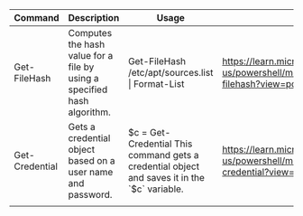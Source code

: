 | Command        | Description                                                             | Usage                                                                                        | Link                                                                                                                 |
|----------------|-------------------------------------------------------------------------|----------------------------------------------------------------------------------------------|----------------------------------------------------------------------------------------------------------------------|
| Get-FileHash   | Computes the hash value for a file by using a specified hash algorithm. | Get-FileHash /etc/apt/sources.list \| Format-List                                            | https://learn.microsoft.com/en-us/powershell/module/microsoft.powershell.utility/get-filehash?view=powershell-7.3    |
| Get-Credential | Gets a credential object based on a user name and password.             | $c = Get-Credential This command gets a credential object and saves it in the `$c` variable. | https://learn.microsoft.com/en-us/powershell/module/microsoft.powershell.security/get-credential?view=powershell-7.3 |
|                |                                                                         |                                                                                              |                                                                                                                      |
